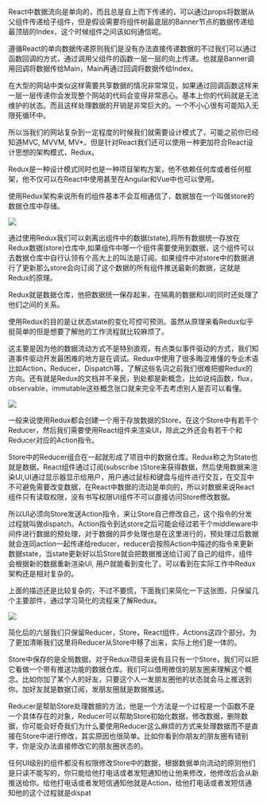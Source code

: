 React中数据流向是单向的，而且总是自上而下传递的，可以通过props将数据从父组件传递给子组件，但是假设需要将组件树最底层的Banner节点的数据传递给最顶层的Index，这个时候组件之间该如何通信呢。

遵循React的单向数据传递原则我们是没有办法直接传递数据的不过我们可以通过函数回调的方式，通过调用父组件的函数一层一层的向上传递。也就是Banner调用回调将数据传给Main，Main再通过回调将数据传给Index。

在大型的网站中类似这样需要共享数据的情况非常常见，如果通过回调函数这样来一层一层传递你会发现整个网站的代码会变得非常恶心。基本上你的代码就是无法维护的状态。而且这样处理数据的开销是非常巨大的。一个不小心很有可能陷入无限死循环中。

所以当我们的网站复杂到一定程度的时候我们就需要设计模式了，可能之前你已经知道MVC, MVVM, MV*。但是针对React我们还可以使用一种更加符合React设计思想的架构模式，Redux。

Redux是一种设计模式同时也是一种项目架构方案，他不依赖任何库或者任何框架，他不仅可以在React中使用甚至在Angular和Vue中也可以使用。

使用Redux架构来说所有的组件基本不会互相通信了，数据放在一个叫做store的数据仓库中存储。

![](https://p9-juejin.byteimg.com/tos-cn-i-k3u1fbpfcp/284e30439e644619832e0736bbc3812a~tplv-k3u1fbpfcp-watermark.image)

通过使用Redux我们可以剥离出组件中的数据(state),将所有数据统一存放在Redux数据(store)仓库中,如果组件中哪一个组件需要使用到数据，这个组件可以去数据仓库中自行认领有个高大上的叫法是订阅。如果组件中对store中的数据进行了更新那么store会向订阅了这个数据的所有组件推送最新的数据，这就是Redux的原理。

Redux就是数据仓库，他把数据统一保存起来，在隔离的数据和UI的同时还处理了他们之间的关系。

使用Redux的目的是让状态state的变化可控可预测。虽然从原理来看Redux似乎挺简单的但是想要了解他的工作流程就比较麻烦了。

这主要是因为他的数据流动方式不是特别直观，有点类似事件驱动的方式，我们知道事件驱动开发最困难的地方是在调试。Redux中使用了很多晦涩难懂的专业术语比如Action，Reducer，Dispatch等，了解这些名词之前我们很难把握Redux的方向。还有就是Redux的文档并不亲民，到处都是新概念，比如说纯函数，flux，observable，immutable这些概念张口就来完全不去考虑别人是否可以看懂。

![](https://p9-juejin.byteimg.com/tos-cn-i-k3u1fbpfcp/4eff3171612a43bf9f57478c9646b91c~tplv-k3u1fbpfcp-watermark.image)

一般来说使用Redux都会创建一个用于存放数据的Store，在这个Store中有若干个Reducer，然后我们需要使用React组件来渲染UI，除此之外还会有若干个和Reducer对应的Action指令。

Store中的Reducer组合在一起就形成了项目中的数据仓库。Redux称之为State也就是数据。React组件通过订阅(subscribe )Store来获得数据，然后使用数据来渲染UI,UI通过显示器显示给用户，用户通过鼠标和键盘与组件进行交互，在交互中不可避免需要改变数据，在React中数据的流动是单向的，所以对数据来说React组件只有读取权限，没有书写权限UI组件不可以直接访问Store修改数据。

所以UI必须向Store发送Action指令，来让Store自己修改自己，这个指令的分发过程就叫做dispatch。Action指令到达store之后可能会经过若干个middleware中间件进行数据的预处理，对于数据的异步处理也是在这里进行的，预处理过后数据就会连同action一起传递给reducer，reducer会按照Action中描述的指令来更新数据state，当state更新好以后Store就会把数据推送给订阅了自己的组件，组件会根据新的数据重新渲染UI, 用户就能看到变化了。可以看到在实际工作中Redux架构还是相对复杂的。

上面的描述还是比较复杂的，不过不要慌，下面我们来简化一下这张图，只保留几个主要部件，通过学习简化的流程来了解Redux。

![](https://p1-juejin.byteimg.com/tos-cn-i-k3u1fbpfcp/7e392031194240a8b3f85b836f73ed72~tplv-k3u1fbpfcp-watermark.image)

简化后的六层我们只保留Reducer，Store，React组件，Actions这四个部分。为了更加清晰我们这里将Reducer从Store中移了出来，实际上他们是一体的。

Store中保存的是全局数据，对于Redux项目来说有且只有一个Store，我们可以把它看做一个带有推送功能的数据仓库。我们可以借用微信的朋友圈来理解这个概念。比如你加了某个人的好友，只要这个人一发朋友圈他的状态就会马上推送到你。加好友就是数据订阅，发朋友圈就是数据推送。

Reducer是帮助Store处理数据的方法，他是一个方法是一个过程是一个函数不是一个具体存在的对象，Reducer可以帮助Store初始化数据，修改数据，删除数据，你可能会好奇我们为什么要使用Reducer这么麻烦的方式来处理数据而不是直接在Store中进行修改，其实原因也很简单。比如你看到你朋友的朋友圈有错别字，你是没办法直接修改它的朋友圈状态的。

任何UI级别的组件都没有权限修改Store中的数据，根据数据单向流动的原则他们是只读不能写的，你只能给他打电话或者发短通知他让他来修改，他修改后会从新推送给你。给他打电话或者发短信通知他就是Action，给他打电话或者发短信通知他的这个过程就是dispat